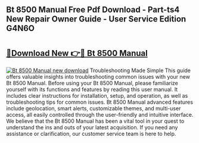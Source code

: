 ## Bt 8500 Manual Free Pdf Download - Part-ts4 New Repair Owner Guide - User Service Edition G4N6O

# <h2><a href="http://cf27136.oget.top/?id=Bt+8500+Manual">🔗Download New 👉🔴 Bt 8500 Manual</a></h2>

[![Bt 8500 Manual new download](https://i.imgur.com/5g1atiW.png)](http://cf27136.oget.top/?id=Bt+8500+Manual)
Troubleshooting Made Simple This guide offers valuable insights into troubleshooting common issues with your new Bt 8500 Manual. Before using your Bt 8500 Manual, please familiarize yourself with its functions and features by reading this user manual. It includes clear instructions for installation, setup, and operation, as well as troubleshooting tips for common issues. Bt 8500 Manual advanced features include geolocation, smart alerts, customizable themes, and multi-user access, all easily controlled through the user-friendly and intuitive interface. We believe that the Bt 8500 Manual has been a vital tool in your quest to understand the ins and outs of your latest acquisition. If you need any assistance or clarification, our customer service team is here to help.
